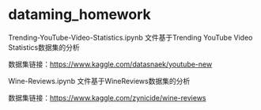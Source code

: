 # dataming_homework
Trending-YouTube-Video-Statistics.ipynb 文件基于Trending YouTube Video Statistics数据集的分析

数据集链接：https://www.kaggle.com/datasnaek/youtube-new

Wine-Reviews.ipynb 文件基于WineReviews数据集的分析

数据集链接：https://www.kaggle.com/zynicide/wine-reviews
